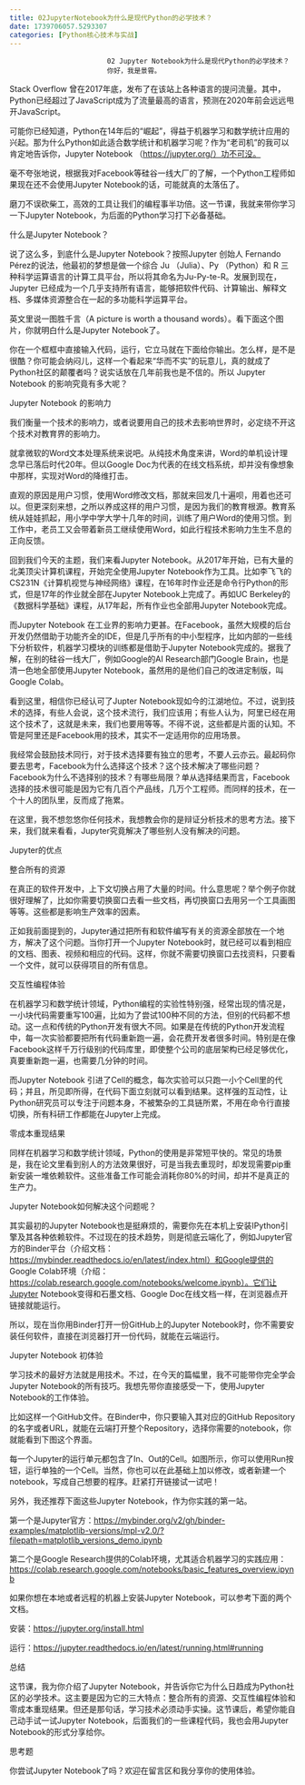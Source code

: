 ```yaml
---
title: 02JupyterNotebook为什么是现代Python的必学技术？
date: 1739706057.5293307
categories: [Python核心技术与实战]
---
```

                            02 Jupyter Notebook为什么是现代Python的必学技术？
                            你好，我是景霄。

Stack Overflow 曾在2017年底，发布了在该站上各种语言的提问流量。其中，Python已经超过了JavaScript成为了流量最高的语言，预测在2020年前会远远甩开JavaScript。



可能你已经知道，Python在14年后的“崛起”，得益于机器学习和数学统计应用的兴起。那为什么Python如此适合数学统计和机器学习呢？作为“老司机”的我可以肯定地告诉你，Jupyter Notebook （https://jupyter.org/）功不可没。

毫不夸张地说，根据我对Facebook等硅谷一线大厂的了解，一个Python工程师如果现在还不会使用Jupyter Notebook的话，可能就真的太落伍了。

磨刀不误砍柴工，高效的工具让我们的编程事半功倍。这一节课，我就来带你学习一下Jupyter Notebook，为后面的Python学习打下必备基础。

什么是Jupyter Notebook？

说了这么多，到底什么是Jupyter Notebook？按照Jupyter 创始人 Fernando Pérez的说法，他最初的梦想是做一个综合 Ju （Julia）、Py （Python）和 R 三种科学运算语言的计算工具平台，所以将其命名为Ju-Py-te-R。发展到现在，Jupyter 已经成为一个几乎支持所有语言，能够把软件代码、计算输出、解释文档、多媒体资源整合在一起的多功能科学运算平台。

英文里说一图胜千言（A picture is worth a thousand words）。看下面这个图片，你就明白什么是Jupyter Notebook了。



你在一个框框中直接输入代码，运行，它立马就在下面给你输出。怎么样，是不是很酷？你可能会纳闷儿，这样一个看起来“华而不实”的玩意儿，真的就成了Python社区的颠覆者吗？说实话放在几年前我也是不信的。所以 Jupyter Notebook 的影响究竟有多大呢？

Jupyter Notebook 的影响力

我们衡量一个技术的影响力，或者说要用自己的技术去影响世界时，必定绕不开这个技术对教育界的影响力。

就拿微软的Word文本处理系统来说吧。从纯技术角度来讲，Word的单机设计理念早已落后时代20年。但以Google Doc为代表的在线文档系统，却并没有像想象中那样，实现对Word的降维打击。

直观的原因是用户习惯，使用Word修改文档，那就来回发几十遍呗，用着也还可以。但更深刻来想，之所以养成这样的用户习惯，是因为我们的教育根源。教育系统从娃娃抓起，用小学中学大学十几年的时间，训练了用户Word的使用习惯。到工作中，老员工又会带着新员工继续使用Word，如此行程技术影响力生生不息的正向反馈。

回到我们今天的主题，我们来看Jupyter Notebook。从2017年开始，已有大量的北美顶尖计算机课程，开始完全使用Jupyter Notebook作为工具。比如李飞飞的CS231N《计算机视觉与神经网络》课程，在16年时作业还是命令行Python的形式，但是17年的作业就全部在Jupyter Notebook上完成了。再如UC Berkeley的《数据科学基础》课程，从17年起，所有作业也全部用Jupyter Notebook完成。

而Jupyter Notebook 在工业界的影响力更甚。在Facebook，虽然大规模的后台开发仍然借助于功能齐全的IDE，但是几乎所有的中小型程序，比如内部的一些线下分析软件，机器学习模块的训练都是借助于Jupyter Notebook完成的。据我了解，在别的硅谷一线大厂，例如Google的AI Research部门Google Brain，也是清一色地全部使用Jupyter Notebook，虽然用的是他们自己的改进定制版，叫 Google Colab。

看到这里，相信你已经认可了Jupter Notebook现如今的江湖地位。不过，说到技术的选择，有些人会说，这个技术流行，我们应该用；有些人认为，阿里已经在用这个技术了，这就是未来，我们也要用等等。不得不说，这些都是片面的认知。不管是阿里还是Facebook用的技术，其实不一定适用你的应用场景。

我经常会鼓励技术同行，对于技术选择要有独立的思考，不要人云亦云。最起码你要去思考，Facebook为什么选择这个技术？这个技术解决了哪些问题？Facebook为什么不选择别的技术？有哪些局限？单从选择结果而言，Facebook选择的技术很可能是因为它有几百个产品线，几万个工程师。而同样的技术，在一个十人的团队里，反而成了拖累。

在这里，我不想忽悠你任何技术，我想教会你的是辩证分析技术的思考方法。接下来，我们就来看看，Jupyter究竟解决了哪些别人没有解决的问题。

Jupyter的优点

整合所有的资源

在真正的软件开发中，上下文切换占用了大量的时间。什么意思呢？举个例子你就很好理解了，比如你需要切换窗口去看一些文档，再切换窗口去用另一个工具画图等等。这些都是影响生产效率的因素。

正如我前面提到的，Jupyter通过把所有和软件编写有关的资源全部放在一个地方，解决了这个问题。当你打开一个Jupyter Notebook时，就已经可以看到相应的文档、图表、视频和相应的代码。这样，你就不需要切换窗口去找资料，只要看一个文件，就可以获得项目的所有信息。

交互性编程体验

在机器学习和数学统计领域，Python编程的实验性特别强，经常出现的情况是，一小块代码需要重写100遍，比如为了尝试100种不同的方法，但别的代码都不想动。这一点和传统的Python开发有很大不同。如果是在传统的Python开发流程中，每一次实验都要把所有代码重新跑一遍，会花费开发者很多时间。特别是在像Facebook这样千万行级别的代码库里，即使整个公司的底层架构已经足够优化，真要重新跑一遍，也需要几分钟的时间。

而Jupyter Notebook 引进了Cell的概念，每次实验可以只跑一小个Cell里的代码；并且，所见即所得，在代码下面立刻就可以看到结果。这样强的互动性，让Python研究员可以专注于问题本身，不被繁杂的工具链所累，不用在命令行直接切换，所有科研工作都能在Jupyter上完成。

零成本重现结果

同样在机器学习和数学统计领域，Python的使用是非常短平快的。常见的场景是，我在论文里看到别人的方法效果很好，可是当我去重现时，却发现需要pip重新安装一堆依赖软件。这些准备工作可能会消耗你80%的时间，却并不是真正的生产力。

Jupyter Notebook如何解决这个问题呢？

其实最初的Jupyter Notebook也是挺麻烦的，需要你先在本机上安装IPython引擎及其各种依赖软件。不过现在的技术趋势，则是彻底云端化了，例如Jupyter官方的Binder平台（介绍文档：https://mybinder.readthedocs.io/en/latest/index.html）和Google提供的 Google Colab环境（介绍：https://colab.research.google.com/notebooks/welcome.ipynb）。它们让Jupyter Notebook变得和石墨文档、Google Doc在线文档一样，在浏览器点开链接就能运行。

所以，现在当你用Binder打开一份GitHub上的Jupyter Notebook时，你不需要安装任何软件，直接在浏览器打开一份代码，就能在云端运行。

Jupyter Notebook 初体验

学习技术的最好方法就是用技术。不过，在今天的篇幅里，我不可能带你完全学会Jupyter Notebook的所有技巧。我想先带你直接感受一下，使用Jupyter Notebook的工作体验。

比如这样一个GitHub文件。在Binder中，你只要输入其对应的GitHub Repository的名字或者URL，就能在云端打开整个Repository，选择你需要的notebook，你就能看到下图这个界面。



每一个Jupyter的运行单元都包含了In、Out的Cell。如图所示，你可以使用Run按钮，运行单独的一个Cell。当然，你也可以在此基础上加以修改，或者新建一个notebook，写成自己想要的程序。赶紧打开链接试一试吧！

另外，我还推荐下面这些Jupyter Notebook，作为你实践的第一站。


第一个是Jupyter官方：https://mybinder.org/v2/gh/binder-examples/matplotlib-versions/mpl-v2.0/?filepath=matplotlib_versions_demo.ipynb

第二个是Google Research提供的Colab环境，尤其适合机器学习的实践应用：https://colab.research.google.com/notebooks/basic_features_overview.ipynb



如果你想在本地或者远程的机器上安装Jupyter Notebook，可以参考下面的两个文档。

安装：https://jupyter.org/install.html

运行：https://jupyter.readthedocs.io/en/latest/running.html#running


总结

这节课，我为你介绍了Jupyter Notebook，并告诉你它为什么日趋成为Python社区的必学技术。这主要是因为它的三大特点：整合所有的资源、交互性编程体验和零成本重现结果。但还是那句话，学习技术必须动手实操。这节课后，希望你能自己动手试一试Jupyter Notebook，后面我们的一些课程代码，我也会用Jupyter Notebook的形式分享给你。

思考题

你尝试Jupyter Notebook了吗？欢迎在留言区和我分享你的使用体验。

                        
                        
                            